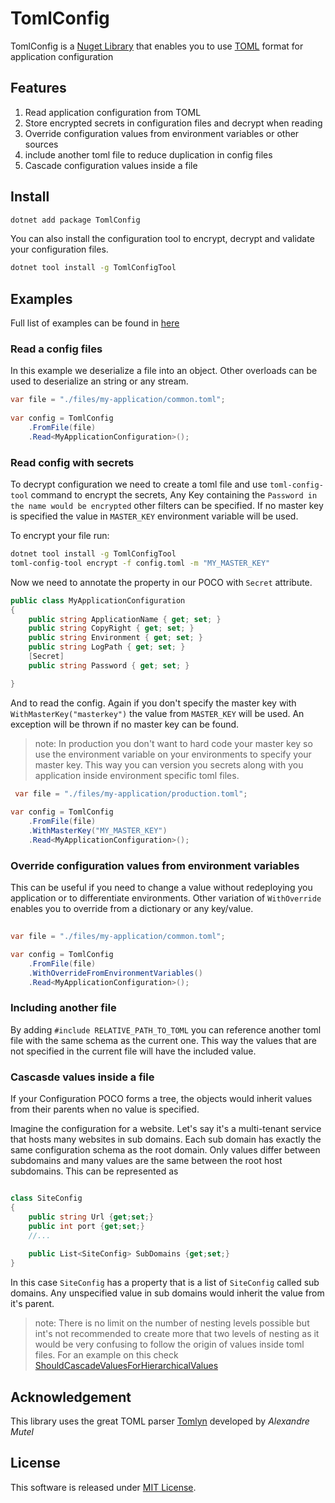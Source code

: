 # TomlConfig

TomlConfig is a [Nuget Library](https://www.nuget.org/packages/TomlConfig/) that enables you to use 
[TOML](https://github.com/toml-lang/toml) format for application configuration

## Features
1. Read application configuration from TOML
1. Store encrypted secrets in configuration files and decrypt when reading
1. Override configuration values from environment variables or other sources
1. include another toml file to reduce duplication in config files
1. Cascade configuration values inside a file

## Install 

```bash
dotnet add package TomlConfig 
```

You can also install the configuration tool to encrypt, decrypt and validate your configuration files.

```bash
dotnet tool install -g TomlConfigTool 
```

## Examples

Full list of examples can be found in [here](./src/Test/Examples.cs)

### Read a config files

In this example we deserialize a file into an object. Other overloads can be used 
to deserialize an string or any stream.

```csharp
var file = "./files/my-application/common.toml";
            
var config = TomlConfig
    .FromFile(file)
    .Read<MyApplicationConfiguration>();

```

### Read config with secrets 

To decrypt configuration we need to create a toml file and use `toml-config-tool` command to encrypt
the secrets, Any Key containing the `Password in the name would be encrypted` other filters can be
specified. If no master key is specified the value in `MASTER_KEY` environment variable will be used.

To encrypt your file run:

```bash
dotnet tool install -g TomlConfigTool 
toml-config-tool encrypt -f config.toml -m "MY_MASTER_KEY"
```
Now we need to annotate the property in our POCO with `Secret` attribute.

```csharp
public class MyApplicationConfiguration
{
    public string ApplicationName { get; set; }
    public string CopyRight { get; set; }
    public string Environment { get; set; }
    public string LogPath { get; set; }
    [Secret]
    public string Password { get; set; }

}
```

And to read the config. Again if you don't specify the master key with `WithMasterKey("masterkey")` the value from `MASTER_KEY`
will be used. An exception will be thrown if no master key can be found.

>note: In production you don't want to hard code your master key so use the environment variable on your environments to specify 
your master key. This way you can version you secrets along with you application inside environment specific toml files.

```csharp
 var file = "./files/my-application/production.toml";
            
var config = TomlConfig
    .FromFile(file)
    .WithMasterKey("MY_MASTER_KEY")
    .Read<MyApplicationConfiguration>();
```

### Override configuration values from environment variables

This can be useful if you need to change a value without redeploying you application or to differentiate environments. 
Other variation of `WithOverride` enables you to override from a dictionary or any key/value. 

```csharp
       
var file = "./files/my-application/common.toml";

var config = TomlConfig
    .FromFile(file)
    .WithOverrideFromEnvironmentVariables() 
    .Read<MyApplicationConfiguration>();
```

### Including another file

By adding `#include RELATIVE_PATH_TO_TOML` you can reference another toml file with the same schema as the current one. This way
the values that are not specified in the current file will have the included value.

### Cascasde values inside a file

If your Configuration POCO forms a tree, the objects would inherit values from their parents when no value is specified.

Imagine the configuration for a website. Let's say it's a multi-tenant service that hosts many websites in sub domains. 
Each sub domain has exactly the same configuration schema as the root domain. Only values differ between subdomains and many 
values are the same between the root host subdomains. This can be represented as 

```csharp

class SiteConfig
{
    public string Url {get;set;}
    public int port {get;set;}
    //...
    
    public List<SiteConfig> SubDomains {get;set;}
}

```

In this case `SiteConfig` has a property that is a list of `SiteConfig` called sub domains. Any unspecified value in
sub domains would inherit the value from it's parent.

>note: There is no limit on the number of nesting levels possible but int's not recommended to create more that two levels of 
nesting as it would be very confusing to follow the origin of values inside toml files. For an example on this check 
[ShouldCascadeValuesForHierarchicalValues](./src/Test/Examples.cs#L131)


## Acknowledgement

This library uses the great TOML parser [Tomlyn](https://github.com/xoofx/Tomlyn) developed by *Alexandre Mutel*

## License

This software is released under [MIT License](./LICENSE).